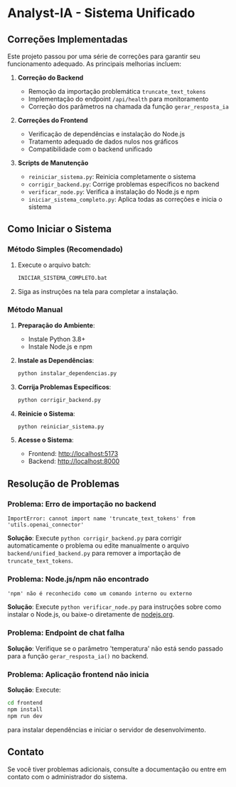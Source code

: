 # Analyst-IA - Sistema Unificado

## Correções Implementadas

Este projeto passou por uma série de correções para garantir seu funcionamento adequado. As principais melhorias incluem:

1. **Correção do Backend**
   - Remoção da importação problemática `truncate_text_tokens`
   - Implementação do endpoint `/api/health` para monitoramento
   - Correção dos parâmetros na chamada da função `gerar_resposta_ia`

2. **Correções do Frontend**
   - Verificação de dependências e instalação do Node.js
   - Tratamento adequado de dados nulos nos gráficos
   - Compatibilidade com o backend unificado

3. **Scripts de Manutenção**
   - `reiniciar_sistema.py`: Reinicia completamente o sistema
   - `corrigir_backend.py`: Corrige problemas específicos no backend
   - `verificar_node.py`: Verifica a instalação do Node.js e npm
   - `iniciar_sistema_completo.py`: Aplica todas as correções e inicia o sistema

## Como Iniciar o Sistema

### Método Simples (Recomendado)

1. Execute o arquivo batch:

   ```bat
   INICIAR_SISTEMA_COMPLETO.bat
   ```

2. Siga as instruções na tela para completar a instalação.

### Método Manual

1. **Preparação do Ambiente**:
   - Instale Python 3.8+
   - Instale Node.js e npm

2. **Instale as Dependências**:

   ```bash
   python instalar_dependencias.py
   ```

3. **Corrija Problemas Específicos**:

   ```bash
   python corrigir_backend.py
   ```

4. **Reinicie o Sistema**:

   ```bash
   python reiniciar_sistema.py
   ```

5. **Acesse o Sistema**:
   - Frontend: [http://localhost:5173](http://localhost:5173)
   - Backend: [http://localhost:8000](http://localhost:8000)

## Resolução de Problemas

### Problema: Erro de importação no backend

```text
ImportError: cannot import name 'truncate_text_tokens' from 'utils.openai_connector'
```

**Solução**: Execute `python corrigir_backend.py` para corrigir automaticamente o problema ou edite manualmente o arquivo `backend/unified_backend.py` para remover a importação de `truncate_text_tokens`.

### Problema: Node.js/npm não encontrado

```text
'npm' não é reconhecido como um comando interno ou externo
```

**Solução**: Execute `python verificar_node.py` para instruções sobre como instalar o Node.js, ou baixe-o diretamente de [nodejs.org](https://nodejs.org/).

### Problema: Endpoint de chat falha

**Solução**: Verifique se o parâmetro 'temperatura' não está sendo passado para a função `gerar_resposta_ia()` no backend.

### Problema: Aplicação frontend não inicia

**Solução**: Execute:

```bash
cd frontend
npm install
npm run dev
```

para instalar dependências e iniciar o servidor de desenvolvimento.

## Contato

Se você tiver problemas adicionais, consulte a documentação ou entre em contato com o administrador do sistema.
